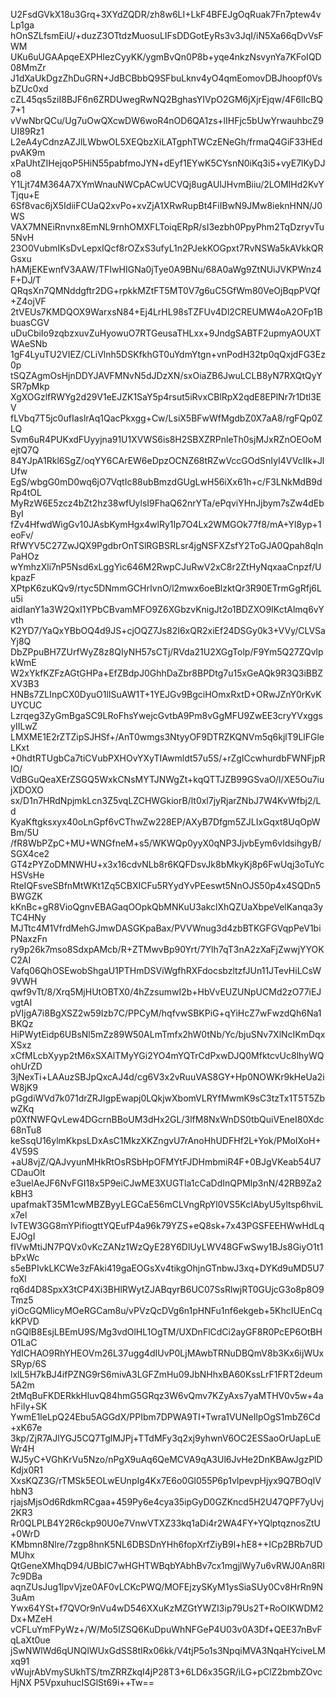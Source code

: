 U2FsdGVkX18u3Grq+3XYdZQDR/zh8w6LI+LkF4BFEJgOqRuak7Fn7ptew4vLp1ga
hOnSZLfsmEiU/+duzZ3OTtdzMuosuLIFsDDGotEyRs3v3JqI/iN5Xa66qDvVsFWM
UKu6uUGAApqeEXPHIezCyyKK/ygmBvQn0P8b+yqe4nkzNsvynYa7KFoIQD08MmZr
J1dXaUkDgzZhDuGRN+JdBCBbbQ9SFbuLknv4yO4qmEomovDBJhoopf0VsbZUc0xd
cZL45qs5ziI8BJF6n6ZRDUwegRwNQ2BghasYIVpO2GM6jXjrEjqw/4F6lIcBQ7+1
vVwNbrQCu/Ug7uOwQXcwDW6woR4nOD6QA1zs+lIHFjc5bUwYrwauhbcZ9UI89Rz1
L2eA4yCdnzAZJlLWbwOL5XEQbzXiLATgphTWCzENeGh/frmaQ4GiF33HEdpvAK9m
xPaUhtZIHejqoP5HiN55pabfmoJYN+dEyf1EYwK5CYsnN0iKq3i5+vyE7lKyDJo8
Y1Ljt74M364A7XYmWnauNWCpACwUCVQj8ugAUlJHvmBiiu/2LOMIHd2KvYTjqu+E
6Sf8vac6jX5IdiiFCUaQ2xvPo+xvZjA1XRwRupBt4FiIBwN9JMw8ieknHNN/J0WS
VAX7MNEiRnvnx8EmNL9rnhOMXFLToiqERpR/sI3ezbh0PpyPhm2TqDzryvTu5NvH
23O0VubmIKsDvLepxIQcf8rOZxS3ufyL1n2PJekKOGpxt7RvNSWa5kAVkkQRGsxu
hAMjEKEwnfV3AAW/TFIwHIGNa0jTye0A9BNu/68A0aWg9ZtNUiJVKPWnz4F+DJ/T
QRqsXn7QMNddgftr2DG+rpkkMZtFT5MT0V7g6uC5GfWm80VeOjBqpPVQf+Z4ojVF
2tVEUs7KMDQOX9WarxsN84+Ej4LrHL98sTZFUv4Dl2CREUMW4oA2OFp1BbuasCGV
uDuCbiIo9zqbzxuvZuHyowuO7RTGeusaTHLxx+9JndgSABTF2upmyAOUXTWAeSNb
1gF4LyuTU2VIEZ/CLiVlnh5DSKfkhGT0uYdmYtgn+vnPodH32tp0qQxjdFG3Ez0p
tSQZAgmOsHjnDDYJAVFMNvN5dJDzXN/sxOiaZB6JwuLCLB8yN7RXQtQyYSR7pMkp
XgXOGzlfRWYg2d29V1eEJZK1SaY5p4rsut5iRvxCBlRpX2qdE8EPlNr7r1Dtl3EV
fLVbq7T5jc0ufIaslrAq1QacPkxgg+Cw/LsiX5BFwWfMgdbZ0X7aA8/rgFQp0ZLQ
Svm6uR4PUKxdFUyyjna91U1XVWS6is8H2SBXZRPnleTh0sjMJxRZnOEOoMejtQ7Q
84YJpA1Rkl6SgZ/oqYY6CArEW6eDpzOCNZ68tRZwVccGOdSnIyI4VVcIIk+JlUfw
EgS/wbgG0mD0wq6jO7VqtIc88ubBmzdGUgLwH56iXx61h+c/F3LNkMdB9dRp4tOL
MyRzW6E5zcz4bZt2hz38wfUylsI9FhaQ62nrYTa/ePqviYHnJjbym7sZw4dEbByI
fZv4HfwdWigGv10JAsbKymHgx4wlRy1Ip7O4Lx2WMGOk77f8/mA+Yl8yp+1eoFv/
RfWYV5C27ZwJQX9PgdbrOnTSlRGBSRLsr4jgNSFXZsfY2ToGJA0Qpah8qInPaHOz
wYmhzXli7nP5Nsd6xLggYic646M2RwpCJuRwV2xC8r2ZtHyNqxaaCnpzf/UkpazF
XPtpK6zuKQv9/rtyc5DNmmGCHrIvnO/l2mwx6oeBlzktQr3R90ETrmGgRfj6Lu5i
aidIanY1a3W2QxI1YPbCBvamMFO9Z6XGbzvKnigJt2o1BDZXO9IKctAlmq6vYvth
K2YD7/YaQxYBbOQ4d9JS+cjOQZ7Js82I6xQR2xiEf24DSGy0k3+VVy/CLVSaYj8Q
DbZPpuBH7ZUrfWyZ8z8QIyNH57sCTj/RVda21U2XGgTolp/F9Ym5Q27ZQvlpkWmE
W2xYkfKZFzAGtGHPa+EfZBdpJ0GhhDaZbr8BPDtg7u15xGeAQk9R3Q3iBBZXV3B3
HNBs7ZLInpCX0DyuO1lISuAW1T+1YEJGv9BgciHOmxRxtD+ORwJZnY0rKvKUYCUC
Lzrqeg3ZyGmBgaSC9LRoFhsYwejcGvtbA9Pm8vGgMFU9ZwEE3cryYVxggsyIILwZ
LMXME1E2rZTZipSJHSf+/AnT0wmgs3NtyyOF9DTRZKQNVm5q6kjlT9LlFGleLKxt
+0hdtRTUgbCa7tiCVubPXHOvYXyTIAwmldt57u5S/+rZgICcwhurdbFWNFjpRIO/
VdBGuQeaXErZSGQ5WxkCNsMYTJNWgZt+kqQTTJZB99GSvaO/l/XE5Ou7iujXDOXO
sx/D1n7HRdNpjmkLcn3Z5vqLZCHWGkiorB/lt0xl7jyRjarZNbJ7W4KvWfbj2/Ld
KyaKftgksxyx40oLnGpf6vCThwZw228EP/AXyB7Dfgm5ZJLIxGqxt8UqOpWBm/5U
/fR8WbPZpC+MU+WNGfneM+s5/WKWQp0yyX0qNP3JjvbEym6vldsihgyB/SGX4ce2
GT4zPYZoDMNWHU+x3x16cdvNLb8r6KQFDsvJk8bMkyKj8p6FwUqj3oTuYcHSVsHe
RteIQFsveSBfnMtWKt1Zq5CBXICFu5RYydYvPEeswt5NnOJS50p4x4SQDn5BWGZK
kKnBc+gR8VioQgnvEBAGaqOOpkQbMNKuU3akclXhQZUaXbpeVelKanqa3yTC4HNy
MJTtc4M1VfrdMehGJmwDASGKpaBax/PVVWnug3d4zbBTKGFGVqpPeV1biPNaxzFn
ry9p26k7mso8SdxpAMcb/R+ZTMwvBp90Yrt/7Ylh7qT3nA2zXaFjZwwjYYOKC2AI
Vafq06QhOSEwobShgaU1PTHmDSViWgfhRXFdocsbzltzfJUn11JTevHiLCsW9VWH
qwf9vTt/8/Xrq5MjHUtOBTX0/4hZzsumwI2b+HbVvEUZUNpUCMd2zO77iEJvgtAI
pVIjgA7i8BgXSZ2w59Izb7C/PPCyM/hqfvwSBKPiG+qYiHcZ7wFwzdQh6Na1BKQz
HiPWytEidp6UBsNl5mZz89W50ALmTmfx2hW0tNb/Yc/bjuSNv7XlNcIKmDqxXSxz
xCfMLcbXyyp2tM6xSXAlTMyYGi2YO4mYQTrCdPxwDJQ0MfktcvUc8lhyWQohUrZD
3jNexTi+LAAuzSBJpQxcAJ4d/cg6V3x2vRuuVAS8GY+Hp0NOWKr9kHeUa2iW8jK9
pGgdiWVd7k071drZRJIgpEwapj0LQkjwXbomVLRYfMwmK9sC3tzTx1T5T5ZbwZKq
p0XfNWFQvLew4DGcrnBBoUM3dHx2GL/3lfM8NxWnDS0tbQuiVEneI80Xdc68nTu8
keSsqU16ylmKkpsLDxAsC1MkzXKZngvU7rAnoHhUDFHf2L+Yok/PMoIXoH+4V59S
+aU8vjZ/QAJvyunMHkRtOsRSbHpOFMYtFJDHmbmiR4F+0BJgVKeab54U7CDauOlt
e3uelAeJF6NvFGI18x5P9eiCJwME3XUGTla1cCaDdInQPMIp3nN/42RB9Za2kBH3
upafmakT35M1cwMBZByyLEGCaE56mCLVngRpYl0VS5KcIAbyU5yltsp6hviLx7el
IvTEW3GG8mYPifiogttYQEufP4a96k79YZS+eQ8sk+7x43PGSFEEHWwHdLqEJOgI
fIVwMtiJN7PQVx0vKcZANz1WzQyE28Y6DlUyLWV48GFwSwy1BJs8GiyO1t1bPxWc
s5eBPIvkLKCWe3zFAki419gaEOGsXv4tikgOhjnGTnbwJ3xq+DYKd9uMD5U7foXl
rq6d4D8SpxX3tCP4Xi3BHlRWytZJABqyrB6UC07SsRlwjRT0GUjcG3o8p8O9Tmz5
yiOcGQMlicyMOeRGCam8u/vPVzQcDVg6n1pHNFu1nf6ekgeb+5KhcIUEnCqkKPVD
nGQlB8EsjLBEmU9S/Mg3vdOlHL1OgTM/UXDnFlCdCi2ayGF8R0PcEP6OtBHO1LaC
YdICHAO9RhYHEOVm26L37ugg4dIUvP0LjMAwbTRNuDBQmV8b3Kx6ijWUxSRyp/6S
lxlL5H7kBJ4ifPZNG9rS6mivA3LGFZmHu09JbNHhxBA60KssLrF1FRT2deum5A2m
2tMqBuFKDERkkHluvQ84hmG5GRqz3W6vQmv7KZyAxs7yaMTHV0v5w+4ahFily+SK
YwmE1leLpQ24Ebu5AGGdX/PPIbm7DPWA9TI+Twra1VUNeIlpOgS1mbZ6Cd+xK67e
3kp/ZjR7AJlYGJ5CQ7TglMJPj+TTdMFy3q2xj9yhwnV6OC2ESSaoOrUapLuEWr4H
WJ5yC+VGhKrVu5Nzo/nPgX9uAq6QeMCVA9qA3Ul6JvHe2DnKBAwJgzPlDKdjx0R1
XxsKQZ3G/rTMSk5EOLwEUnpIg4Kx7E6o0Gl055P6p1vIpevpHjyx9Q7BOqIVhbN3
rjajsMjsOd6RdkmRCgaa+459Py6e4cya35ipGyD0GZKncd5H2U47QPF7yUvj2KR3
Rr0QLPLB4Y2R6ckp90U0e7VnwVTXZ33kq1aDi4r2WA4FY+YQlptqznosZtU+0WrD
KMbmn8Nlre/7zgp8hnK5NL6DBSDnYHh6fopXrfZiyB9l+hE8++ICp2BRb7UDMUhx
QtGeneXMhqD94/UBbIC7wHGHTWBqbYAbhBv7cx1mgjlWy7u6vRWJ0An8RI7c9DBa
aqnZUsJug1lpvVjze0AF0vLCKcPWQ/MOFEjzySKyM1ysSiaSUy0Cv8HrRn9N3uAm
Ywx64YSt+f7QVOr9nVu4wD546XXuKzMZGtYWZI3ip79Us2T+RoOIKWDM2Dx+MZeH
vCFLuYmFPyWz+/W/Mo5IZSQ6KuDpuWhNFGeP4U03v0A3Df+QEE37nBvFqLaXt0ue
jSwNWlWd6qUNQIWUxGdSS8tIRx06kk/V4tjP5o1s3NpqiMVA3NqaHYciveLMxq91
vWujrAbVmySUkhTS/tmZRRZkqI4jP28T3+6LD6x35GR/iLG+pClZ2bmbZOvcHjNX
P5VpxuhucISGlSt69i++Tw==
